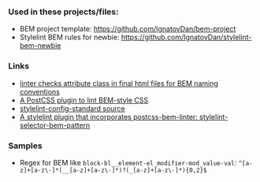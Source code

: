 ### Used in these projects/files:
- BEM project template: https://github.com/IgnatovDan/bem-project
- Stylelint BEM rules for newbie: https://github.com/IgnatovDan/stylelint-bem-newbie

### Links

- [linter checks attribute class in final html files for BEM naming conventions](https://github.com/DesTincT/bemlint)
- [A PostCSS plugin to lint BEM-style CSS](https://github.com/postcss/postcss-bem-linter)
- [stylelint-config-standard source](https://github.com/stylelint/stylelint-config-standard/blob/main/index.js)
- [A stylelint plugin that incorporates postcss-bem-linter: stylelint-selector-bem-pattern](https://github.com/simonsmith/stylelint-selector-bem-pattern)

### Samples

- Regex for BEM like `block-bl__element-el_modifier-mod_value-val`: `^[a-z]+[a-z\-]*(__[a-z]+[a-z\-]*)?(_[a-z]+[a-z\-]*){0,2}$`
